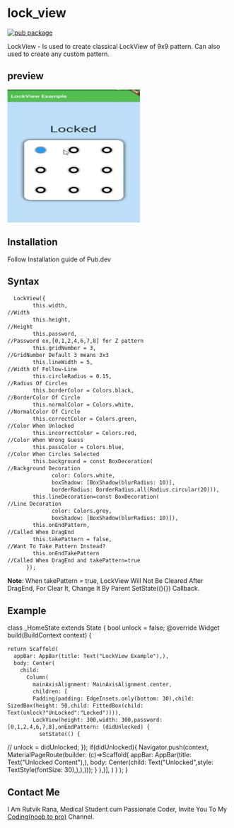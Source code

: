 # lock_view
[![pub package](https://img.shields.io/pub/v/lock_view.svg)](https://pub.dartlang.org/packages/lock_view)

LockView - Is used to create classical LockView of 9x9 pattern. Can also used to create any custom pattern.

## preview
<img src="https://raw.githubusercontent.com/RutvikRana/lock_view/main/lock_view/video_example/giffy.gif" alt="Example App" width="300" height="300">

## Installation
Follow Installation guide of Pub.dev

## Syntax

      LockView({
            this.width,                                                        //Width
            this.height,                                                       //Height
            this.password,                                                     //Password ex,[0,1,2,4,6,7,8] for Z pattern
            this.gridNumber = 3,                                               //GridNumber Default 3 means 3x3
            this.lineWidth = 5,                                                //Width Of Follow-Line                                                     
            this.circleRadius = 0.15,                                          //Radius Of Circles
            this.borderColor = Colors.black,                                   //BorderColor Of Circle
            this.normalColor = Colors.white,                                   //NormalColor Of Circle
            this.correctColor = Colors.green,                                  //Color When Unlocked
            this.incorrectColor = Colors.red,                                  //Color When Wrong Guess
            this.passColor = Colors.blue,                                      //Color When Circles Selected
            this.background = const BoxDecoration(                             //Background Decoration
                  color: Colors.white, 
                  boxShadow: [BoxShadow(blurRadius: 10)],
                  borderRadius: BorderRadius.all(Radius.circular(20))),
            this.lineDecoration=const BoxDecoration(                            //Line Decoration
                  color: Colors.grey,
                  boxShadow: [BoxShadow(blurRadius: 10)]),
            this.onEndPattern,                                                  //Called When DragEnd
            this.takePattern = false,                                           //Want To Take Pattern Instead?
            this.onEndTakePattern                                               //Called When DragEnd and takePattern=true
          });

**Note**: When takePattern = true, LockView Will Not Be Cleared After DragEnd, For Clear It, Change It By Parent SetState((){}) Callback.


## Example
class _HomeState extends State<Home> {
  bool unlock = false;
  @override
  Widget build(BuildContext context) {

    return Scaffold(
      appBar: AppBar(title: Text("LockView Example"),),
      body: Center(
        child:
          Column(
            mainAxisAlignment: MainAxisAlignment.center,
            children: [
            Padding(padding: EdgeInsets.only(bottom: 30),child: SizedBox(height: 50,child: FittedBox(child: Text(unlock?"UnLocked":"Locked")))),
            LockView(height: 300,width: 300,password: [0,1,2,4,6,7,8],onEndPattern: (didUnlocked) {
              setState(() {
//                unlock = didUnlocked;
              });
              if(didUnlocked){
              Navigator.push(context, MaterialPageRoute(builder: (c)=>Scaffold(
                appBar: AppBar(title: Text("Unlocked Content"),),
                body: Center(child: Text("Unlocked",style: TextStyle(fontSize: 30),),),)));
              }
            },)],
          )
      )
    );
  }
## Contact Me

I Am Rutvik Rana, Medical Student cum Passionate Coder, Invite You To My [Coding(noob to pro)](https://t.me/coding_noob_to_pro) Channel.
